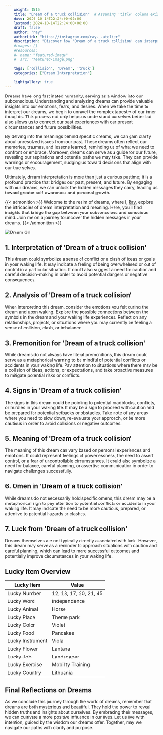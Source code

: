 ```yaml
---
    weight: 1515
    title: "Dream of a truck collision"  # Assuming 'title' column exists
    date: 2024-10-14T22:24:00+08:00
    lastmod: 2024-10-14T22:24:00+08:00
    draft: false
    author: "ray"
    authorLink: "https://instagram.com/ray._.atelier"
    description: "Discover how 'Dream of a truck collision' can interpret your future and uncover its significant meanings in your life."
    #images: []
    #resources:
    #- name: "featured-image"
    #  src: "featured-image.png"
    
    tags: ['collision', 'Dream', 'truck']
    categories: ["Dream Interpretation"]
    
    lightgallery: true
---
```

    
Dreams have long fascinated humanity, serving as a window into our subconscious. Understanding and analyzing dreams can provide valuable insights into our emotions, fears, and desires. When we take the time to interpret our dreams, we begin to unravel the complex tapestry of our inner thoughts. This process not only helps us understand ourselves better but also allows us to connect our past experiences with our present circumstances and future possibilities.

By delving into the meanings behind specific dreams, we can gain clarity about unresolved issues from our past. These dreams often reflect our memories, traumas, and lessons learned, reminding us of what we need to confront or embrace. Moreover, dreams can serve as a guide for our future, revealing our aspirations and potential paths we may take. They can provide warnings or encouragement, nudging us toward decisions that align with our true selves.

Ultimately, dream interpretation is more than just a curious pastime; it is a profound practice that bridges our past, present, and future. By engaging with our dreams, we can unlock the hidden messages they carry, leading us toward greater self-awareness and personal growth.

{{< admonition >}}
Welcome to the realm of dreams, where I, [Ray](https://instagram.com/ray._.atelier), explore the intricacies of dream interpretation and meaning. Here, you’ll find insights that bridge the gap between your subconscious and conscious mind. Join me on a journey to uncover the hidden messages in your dreams.
{{< /admonition >}}

![Dream Grl](https://cdn.pixabay.com/photo/2017/11/02/03/35/gothic-2910057_1280.jpg "Dream Grl")

## 1. Interpretation of 'Dream of a truck collision'
 This dream could symbolize a sense of conflict or a clash of ideas or goals in your waking life. It may indicate a feeling of being overwhelmed or out of control in a particular situation. It could also suggest a need for caution and careful decision-making in order to avoid potential dangers or negative consequences.

## 2. Analysis of 'Dream of a truck collision'
 When interpreting this dream, consider the emotions you felt during the dream and upon waking. Explore the possible connections between the symbols in the dream and your waking life experiences. Reflect on any relationships, projects, or situations where you may currently be feeling a sense of collision, clash, or imbalance.

## 3. Premonition for 'Dream of a truck collision'
 While dreams do not always have literal premonitions, this dream could serve as a metaphorical warning to be mindful of potential conflicts or accidents in your waking life. Pay attention to situations where there may be a collision of ideas, actions, or expectations, and take proactive measures to mitigate potential risks or conflicts.

## 4. Signs in 'Dream of a truck collision'
 The signs in this dream could be pointing to potential roadblocks, conflicts, or hurdles in your waking life. It may be a sign to proceed with caution and be prepared for potential setbacks or obstacles. Take note of any areas where you need to slow down, re-evaluate your approach, or be more cautious in order to avoid collisions or negative outcomes.

## 5. Meaning of 'Dream of a truck collision'
 The meaning of this dream can vary based on personal experiences and emotions. It could represent feelings of powerlessness, the need to assert control, or a fear of uncontrollable circumstances. It could also symbolize a need for balance, careful planning, or assertive communication in order to navigate challenges successfully.

## 6. Omen in 'Dream of a truck collision'
 While dreams do not necessarily hold specific omens, this dream may be a metaphorical sign to pay attention to potential conflicts or accidents in your waking life. It may indicate the need to be more cautious, prepared, or attentive to potential hazards or clashes.

## 7. Luck from 'Dream of a truck collision'
 Dreams themselves are not typically directly associated with luck. However, this dream may serve as a reminder to approach situations with caution and careful planning, which can lead to more successful outcomes and potentially improve circumstances in your waking life.

## Lucky Item Overview
| Lucky Item          | Value              |
|---------------|--------------------|
| Lucky Number        | 12, 13, 17, 20, 21, 45  |
| Lucky Word          | Independence |
| Lucky Animal        | Horse |
| Lucky Place         | Theme park     |
| Lucky Color         | Violet     |
| Lucky Food          | Pancakes      |
| Lucky Instrument    | Viola |
| Lucky Flower        | Lantana    |
| Lucky Job           | Landscaper       |
| Lucky Exercise      | Mobility Training  |
| Lucky Country       | Lithuania    |


##  Final Reflections on Dreams

As we conclude this journey through the world of dreams, remember that dreams are both mysterious and beautiful. They hold the power to reveal hidden truths and insights about ourselves. By embracing their messages, we can cultivate a more positive influence in our lives. Let us live with intention, guided by the wisdom our dreams offer. Together, may we navigate our paths with clarity and purpose.
